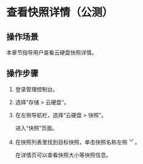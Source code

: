 # 查看快照详情（公测）<a name="evs_01_0122"></a>

## 操作场景<a name="zh-cn_topic_0232050039_section4267346121213"></a>

本章节指导用户查看云硬盘快照详情。

## 操作步骤<a name="zh-cn_topic_0232050039_section195563199337"></a>

1.  登录管理控制台。
2.  选择“存储 \> 云硬盘”。
3.  在左侧导航栏，选择“云硬盘 \> 快照”。

    进入“快照”页面。

4.  在快照列表里找到目标快照，单击快照名称左侧![](figures/zh-cn_image_0232543567.gif)。

    在详情页可以查看快照大小等快照信息。


